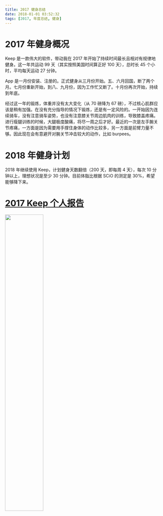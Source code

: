 ```yaml
---
title: 2017 健身总结
date: 2018-01-01 03:52:32
tags: [2017, 年度总结, 健身]
---
```


# 2017 年健身概况
Keep 是一款伟大的软件，带动我在 2017 年开始了持续时间最长且相对有规律地健身。这一年共运动 99 天（其实按照美国时间算正好 100 天），总时长 45 个小时，平均每天运动 27 分钟。

App 是一月份安装、注册的。正式健身从三月份开始。五、六月回国，断了两个月。七月份重新开始，到八、九月份，因为工作忙又断了。十月份再次开始，持续到年底。

经过这一年的锻炼，体重并没有太大变化（从 70 磅降为 67 磅），不过核心肌群应该是稍有加强。在没有充分指导的情况下锻炼，还是有一定风险的。一开始因为连续骑车，没有注意骑车姿势，也没有注意膝关节周边肌肉的训练，导致膝盖疼痛。进行瘦腿训练的时候，大腿极度酸痛，将尽一周之后才好。最近的一次是左手腕关节疼痛，一方面是因为需要用手撑住身体的动作比较多，另一方面是前臂力量不够。因此现在会有意避开对腕关节冲击较大的动作，比如 burpees。

# 2018 年健身计划
2018 年继续使用 Keep，计划健身天数翻倍（200 天，即每周 4 天），每次 10 分钟以上，理想状况是至少 30 分钟。目前体脂比根据 SCiO 的测定是 30%，希望能够降下来。

# [2017 Keep 个人报告](https://show.gotokeep.com/event/annualreport2017/5889ce8a31f11619756eda55)
<img src="/images/2018-01-01-workout-2017-summary/IMG_4270.jpg" width="50%"/>
